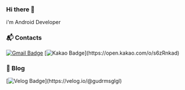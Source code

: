 ### Hi there 👋
i'm Android Developer

### :mailbox_with_mail: Contacts

[![Gmail Badge](https://img.shields.io/badge/Gmail-d14836?style=flat-square&logo=Gmail&logoColor=white&link=mailto:gudrmsglgl@gmail.com)](mailto:gudrmsglgl@gmail.com)
[![Kakao Badge](https://img.shields.io/badge/KakaoTalk-FFCD00?style=flat-square&logo=KakaoTalk&logoColor=black&link="https://open.kakao.com/o/s6zRnkad")](https://open.kakao.com/o/s6zRnkad)

### 📕 Blog


[![Velog Badge](https://img.shields.io/badge/David-228B22?style=flat-square&logo=Velog&logoColor=green&link="https://velog.io/@gudrmsglgl")](https://velog.io/@gudrmsglgl)

<!--
**gudrmsglgl/gudrmsglgl** is a ✨ _special_ ✨ repository because its `README.md` (this file) appears on your GitHub profile.

Here are some ideas to get you started:

- 🔭 I’m currently working on ...
- 🌱 I’m currently learning ...
- 👯 I’m looking to collaborate on ...
- 🤔 I’m looking for help with ...
- 💬 Ask me about ...
- 📫 How to reach me: ...
- 😄 Pronouns: ...
- ⚡ Fun fact: ...
-->
